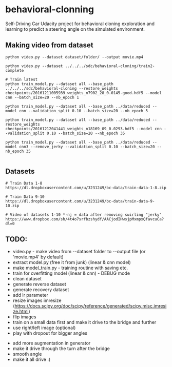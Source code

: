 # behavioral-clonning
Self-Driving Car Udacity project for behavioral cloning exploration and learning to predict a steering angle on the simulated environment.

## Making video from dataset

```
python video.py --dataset dataset/folder/ --output movie.mp4

python video.py --dataset ../../../sdc/behavioral-cloning/train2-complete

```


```
# Train latest
python train_model.py --dataset all --base_path ../../../sdc/behavioral-cloning --restore_weights checkpoints/20161211005939_weights_n7902_28_0.0145-good.hdf5 --model cnn --batch_size=20 --nb_epoch 1

python train_model.py --dataset all --base_path ../data/reduced --model cnn --validation_split 0.10 --batch_size=20 --nb_epoch 5

python train_model.py --dataset all --base_path ../data/reduced --restore_weights checkpoints/20161212041441_weights_n18169_09_0.0293.hdf5 --model cnn --validation_split 0.10 --batch_size=20 --nb_epoch 35

python train_model.py --dataset all --base_path ../data/reduced --model cnn3 --remove_jerky --validation_split 0.10 --batch_size=20 --nb_epoch 35


```

## Datasets

```
# Train Data 1-8
https://dl.dropboxusercontent.com/u/3231249/bc-data/train-data-1-8.zip

# Train Data 9-10
https://dl.dropboxusercontent.com/u/3231249/bc-data/train-data-9-10.zip

# Video of datasets 1-10 *-nj = data after removing swirling "jerky"
https://www.dropbox.com/sh/4t4o7srfbzshydf/AACjodIHwsjpMxmpxQfavcuCa?dl=0
```


## TODO:

+ video.py - make video from --dataset folder to --output file (or 'movie.mp4' by default)
+ extract model.py (free it from junk) (linear & cnn model)
+ make model_train.py - training routine with saving etc.
+ train for overfitting model (linear & cnn) - DEBUG mode
+ clean dataset
+ generate reverse dataset
+ generate recovery dataset
+ add lr parameter
+ resize images imresize (https://docs.scipy.org/doc/scipy/reference/generated/scipy.misc.imresize.html)
+ flip images
+ train on a small data first and make it drive to the bridge and further
+ use right/left image (optional)
+ play with dropout for bigger angles
- add more augmentation in generator
- make it drive through the turn after the bridge
- smooth angle
- make it all drive :)
